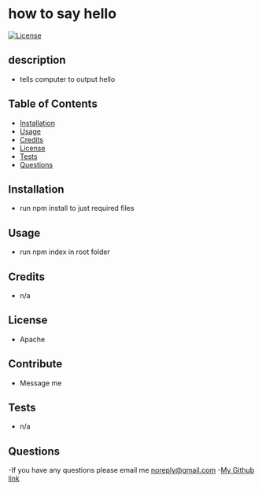# how to say hello

  [![License](https://img.shields.io/badge/License-Apache_2.0-blue.svg)](https://opensource.org/licenses/Apache-2.0) 

  ## description
  - tells computer to output hello 

  ## Table of Contents
  - [Installation](#installation)
  - [Usage](#usage)
  - [Credits](#credits)
  - [License](#license)
  - [Tests](#tests)
  - [Questions](#questions)


  ## Installation
  
  - run npm install to just required files
  
  ## Usage
  - run npm index in root folder
  
  ## Credits 
  - n/a

  ## License 
  - Apache

  ## Contribute
  - Message me 

  ## Tests
  - n/a

  ## Questions
  -If you have any questions please email me <noreply@gmail.com>
  -[My Github link](https://github.com/teatyped)

